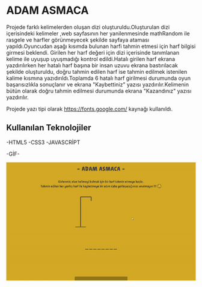 <h1>ADAM ASMACA</h1>

Projede farklı kelimelerden oluşan dizi oluşturuldu.Oluşturulan dizi içerisindeki kelimeler ,web sayfasının her yanilenmesinde mathRandom ile rasgele ve harfler görünmeyecek şekilde sayfaya ataması yapıldı.Oyuncudan aşağı kısımda bulunan harfi tahmin etmesi için harf bilgisi girmesi beklendi. Girilen her harf değeri için dizi içerisinde tanımlanan kelime ile uyuşup uyuşmadığı kontrol edildi.Hatalı girilen harf ekrana yazdırılırken her hatalı harf başına bir insan uzuvu ekrana bastırılacak şekilde oluşturuldu, doğru tahmin edilen harf ise tahmin edilmek istenilen kalime kısmına yazıdırıldı.Toplamda 6 hatalı harf girilmesi durumunda oyun başarısızlıkla sonuçlanır ve ekrana "Kaybettiniz" yazısı yazdırılır.Kelimenin bütün olarak doğru tahmin edilmesi durumunda ekrana "Kazandınız" yazısı yazdırılır.

Projede yazı tipi olarak https://fonts.google.com/ kaynağı kullanıldı.

<h2>Kullanılan Teknolojiler</h2>

-HTML5
-CSS3
-JAVASCRİPT

-GİF-

<img src="/ezgif.com-video-to-gif.gif"/>
